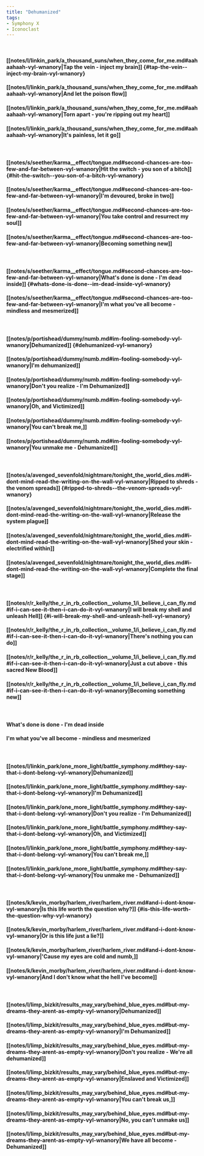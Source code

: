 ```yaml
---
title: "Dehumanized"
tags:
- Symphony X
- Iconoclast
---
```

&nbsp;
#### [[notes/l/linkin_park/a_thousand_suns/when_they_come_for_me.md#aahaahaah-vyl-wnanory|Tap the vein - inject my brain]] {#tap-the-vein--inject-my-brain-vyl-wnanory}
#### [[notes/l/linkin_park/a_thousand_suns/when_they_come_for_me.md#aahaahaah-vyl-wnanory|And let the poison flow]]
#### [[notes/l/linkin_park/a_thousand_suns/when_they_come_for_me.md#aahaahaah-vyl-wnanory|Torn apart - you're ripping out my heart]]
#### [[notes/l/linkin_park/a_thousand_suns/when_they_come_for_me.md#aahaahaah-vyl-wnanory|It's painless, let it go]]
&nbsp;
#### [[notes/s/seether/karma__effect/tongue.md#second-chances-are-too-few-and-far-between-vyl-wnanory|Hit the switch - you son of a bitch]] {#hit-the-switch--you-son-of-a-bitch-vyl-wnanory}
#### [[notes/s/seether/karma__effect/tongue.md#second-chances-are-too-few-and-far-between-vyl-wnanory|I'm devoured, broke in two]]
#### [[notes/s/seether/karma__effect/tongue.md#second-chances-are-too-few-and-far-between-vyl-wnanory|You take control and resurrect my soul]]
#### [[notes/s/seether/karma__effect/tongue.md#second-chances-are-too-few-and-far-between-vyl-wnanory|Becoming something new]]
&nbsp;
#### [[notes/s/seether/karma__effect/tongue.md#second-chances-are-too-few-and-far-between-vyl-wnanory|What's done is done - I'm dead inside]] {#whats-done-is-done--im-dead-inside-vyl-wnanory}
#### [[notes/s/seether/karma__effect/tongue.md#second-chances-are-too-few-and-far-between-vyl-wnanory|I'm what you've all become - mindless and mesmerized]]
&nbsp;
#### [[notes/p/portishead/dummy/numb.md#im-fooling-somebody-vyl-wnanory|Dehumanized]] {#dehumanized-vyl-wnanory}
#### [[notes/p/portishead/dummy/numb.md#im-fooling-somebody-vyl-wnanory|I'm dehumanized]]
#### [[notes/p/portishead/dummy/numb.md#im-fooling-somebody-vyl-wnanory|Don't you realize - I'm Dehumanized]]
#### [[notes/p/portishead/dummy/numb.md#im-fooling-somebody-vyl-wnanory|Oh, and Victimized]]
#### [[notes/p/portishead/dummy/numb.md#im-fooling-somebody-vyl-wnanory|You can't break me,]]
#### [[notes/p/portishead/dummy/numb.md#im-fooling-somebody-vyl-wnanory|You unmake me - Dehumanized]]
&nbsp;
#### [[notes/a/avenged_sevenfold/nightmare/tonight_the_world_dies.md#i-dont-mind-read-the-writing-on-the-wall-vyl-wnanory|Ripped to shreds - the venom spreads]] {#ripped-to-shreds--the-venom-spreads-vyl-wnanory}
#### [[notes/a/avenged_sevenfold/nightmare/tonight_the_world_dies.md#i-dont-mind-read-the-writing-on-the-wall-vyl-wnanory|Release the system plague]]
#### [[notes/a/avenged_sevenfold/nightmare/tonight_the_world_dies.md#i-dont-mind-read-the-writing-on-the-wall-vyl-wnanory|Shed your skin - electrified within]]
#### [[notes/a/avenged_sevenfold/nightmare/tonight_the_world_dies.md#i-dont-mind-read-the-writing-on-the-wall-vyl-wnanory|Complete the final stage]]
&nbsp;
#### [[notes/r/r_kelly/the_r_in_rb_collection__volume_1/i_believe_i_can_fly.md#if-i-can-see-it-then-i-can-do-it-vyl-wnanory|I will break my shell and unleash Hell]] {#i-will-break-my-shell-and-unleash-hell-vyl-wnanory}
#### [[notes/r/r_kelly/the_r_in_rb_collection__volume_1/i_believe_i_can_fly.md#if-i-can-see-it-then-i-can-do-it-vyl-wnanory|There's nothing you can do]]
#### [[notes/r/r_kelly/the_r_in_rb_collection__volume_1/i_believe_i_can_fly.md#if-i-can-see-it-then-i-can-do-it-vyl-wnanory|Just a cut above - this sacred New Blood]]
#### [[notes/r/r_kelly/the_r_in_rb_collection__volume_1/i_believe_i_can_fly.md#if-i-can-see-it-then-i-can-do-it-vyl-wnanory|Becoming something new]]
&nbsp;
#### What's done is done - I'm dead inside
#### I'm what you've all become - mindless and mesmerized
&nbsp;
#### [[notes/l/linkin_park/one_more_light/battle_symphony.md#they-say-that-i-dont-belong-vyl-wnanory|Dehumanized]]
#### [[notes/l/linkin_park/one_more_light/battle_symphony.md#they-say-that-i-dont-belong-vyl-wnanory|I'm Dehumanized]]
#### [[notes/l/linkin_park/one_more_light/battle_symphony.md#they-say-that-i-dont-belong-vyl-wnanory|Don't you realize - I'm Dehumanized]]
#### [[notes/l/linkin_park/one_more_light/battle_symphony.md#they-say-that-i-dont-belong-vyl-wnanory|Oh, and Victimized]]
#### [[notes/l/linkin_park/one_more_light/battle_symphony.md#they-say-that-i-dont-belong-vyl-wnanory|You can't break me,]]
#### [[notes/l/linkin_park/one_more_light/battle_symphony.md#they-say-that-i-dont-belong-vyl-wnanory|You unmake me - Dehumanized]]
&nbsp;
#### [[notes/k/kevin_morby/harlem_river/harlem_river.md#and-i-dont-know-vyl-wnanory|Is this life worth the question why?]] {#is-this-life-worth-the-question-why-vyl-wnanory}
#### [[notes/k/kevin_morby/harlem_river/harlem_river.md#and-i-dont-know-vyl-wnanory|Or is this life just a lie?]]
#### [[notes/k/kevin_morby/harlem_river/harlem_river.md#and-i-dont-know-vyl-wnanory|'Cause my eyes are cold and numb,]]
#### [[notes/k/kevin_morby/harlem_river/harlem_river.md#and-i-dont-know-vyl-wnanory|And I don't know what the hell I've become]]
&nbsp;
#### [[notes/l/limp_bizkit/results_may_vary/behind_blue_eyes.md#but-my-dreams-they-arent-as-empty-vyl-wnanory|Dehumanized]]
#### [[notes/l/limp_bizkit/results_may_vary/behind_blue_eyes.md#but-my-dreams-they-arent-as-empty-vyl-wnanory|I'm Dehumanized]]
#### [[notes/l/limp_bizkit/results_may_vary/behind_blue_eyes.md#but-my-dreams-they-arent-as-empty-vyl-wnanory|Don't you realize - We're all dehumanized]]
#### [[notes/l/limp_bizkit/results_may_vary/behind_blue_eyes.md#but-my-dreams-they-arent-as-empty-vyl-wnanory|Enslaved and Victimized]]
#### [[notes/l/limp_bizkit/results_may_vary/behind_blue_eyes.md#but-my-dreams-they-arent-as-empty-vyl-wnanory|You can't break us,]]
#### [[notes/l/limp_bizkit/results_may_vary/behind_blue_eyes.md#but-my-dreams-they-arent-as-empty-vyl-wnanory|No, you can't unmake us]]
#### [[notes/l/limp_bizkit/results_may_vary/behind_blue_eyes.md#but-my-dreams-they-arent-as-empty-vyl-wnanory|We have all become - Dehumanized]]
